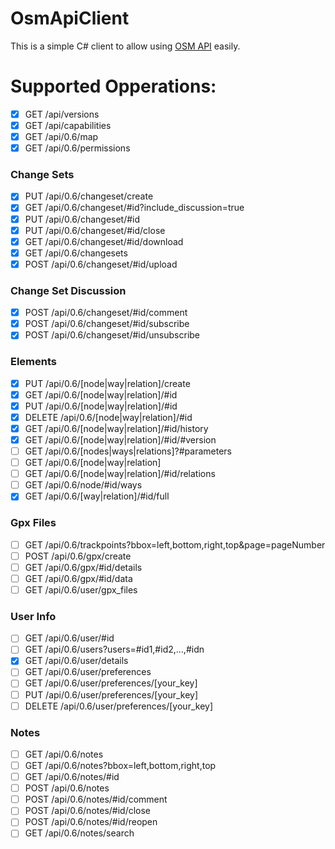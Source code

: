 # OsmApiClient

This is a simple C# client to allow using [OSM API](https://wiki.openstreetmap.org/wiki/API_v0.6) easily.

# Supported Opperations:
- [x] GET /api/versions
- [x] GET /api/capabilities
- [x] GET /api/0.6/map
- [x] GET /api/0.6/permissions
### Change Sets
- [x] PUT /api/0.6/changeset/create
- [x] GET /api/0.6/changeset/#id?include_discussion=true
- [x] PUT /api/0.6/changeset/#id
- [x] PUT /api/0.6/changeset/#id/close
- [x] GET /api/0.6/changeset/#id/download
- [x] GET /api/0.6/changesets
- [x] POST /api/0.6/changeset/#id/upload
### Change Set Discussion
- [x] POST /api/0.6/changeset/#id/comment
- [x] POST /api/0.6/changeset/#id/subscribe
- [x] POST /api/0.6/changeset/#id/unsubscribe
### Elements
- [x] PUT /api/0.6/[node|way|relation]/create
- [x] GET /api/0.6/[node|way|relation]/#id
- [x] PUT /api/0.6/[node|way|relation]/#id
- [x] DELETE /api/0.6/[node|way|relation]/#id
- [x] GET /api/0.6/[node|way|relation]/#id/history
- [x] GET /api/0.6/[node|way|relation]/#id/#version
- [ ] GET /api/0.6/[nodes|ways|relations]?#parameters
- [ ] GET /api/0.6/[node|way|relation]
- [ ] GET /api/0.6/[node|way|relation]/#id/relations
- [ ] GET /api/0.6/node/#id/ways
- [x] GET /api/0.6/[way|relation]/#id/full
### Gpx Files
- [ ] GET /api/0.6/trackpoints?bbox=left,bottom,right,top&page=pageNumber
- [ ] POST /api/0.6/gpx/create
- [ ] GET /api/0.6/gpx/#id/details
- [ ] GET /api/0.6/gpx/#id/data
- [ ] GET /api/0.6/user/gpx_files
### User Info
- [ ] GET /api/0.6/user/#id
- [ ] GET /api/0.6/users?users=#id1,#id2,...,#idn
- [x] GET /api/0.6/user/details
- [ ] GET /api/0.6/user/preferences
- [ ] GET /api/0.6/user/preferences/[your_key]
- [ ] PUT /api/0.6/user/preferences/[your_key]
- [ ] DELETE /api/0.6/user/preferences/[your_key]
### Notes
- [ ] GET /api/0.6/notes
- [ ] GET /api/0.6/notes?bbox=left,bottom,right,top
- [ ] GET /api/0.6/notes/#id
- [ ] POST /api/0.6/notes
- [ ] POST /api/0.6/notes/#id/comment
- [ ] POST /api/0.6/notes/#id/close
- [ ] POST /api/0.6/notes/#id/reopen
- [ ] GET /api/0.6/notes/search
